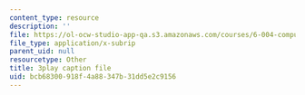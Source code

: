 ```yaml
---
content_type: resource
description: ''
file: https://ol-ocw-studio-app-qa.s3.amazonaws.com/courses/6-004-computation-structures-spring-2017/bcb68300918f4a88347b31dd5e2c9156_3eQh_W8YF_g.srt
file_type: application/x-subrip
parent_uid: null
resourcetype: Other
title: 3play caption file
uid: bcb68300-918f-4a88-347b-31dd5e2c9156
---
```

